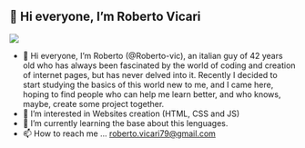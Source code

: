 <h2>👋 Hi everyone, I’m Roberto Vicari</h2>

<!--horizontal divider(gradiant)-->
<img src="https://user-images.githubusercontent.com/73097560/115834477-dbab4500-a447-11eb-908a-139a6edaec5c.gif">


- 👋 Hi everyone, I’m Roberto (@Roberto-vic), an italian guy of 42 years old who has always been fascinated by the world of coding and creation of internet pages, but has never delved into it. Recently I decided to start studying the basics of this world new to me, and I came here, 
hoping to find people who can help me learn better, and who knows, maybe, create some project together.
- 👀 I’m interested in Websites creation (HTML, CSS and JS)
- 🌱 I’m currently learning the base about this lenguages. 
- 📫 How to reach me ... roberto.vicari79@gmail.com

<!---
Roberto-vic/Roberto-vic is a ✨ special ✨ repository because its `README.md` (this file) appears on your GitHub profile.
You can click the Preview link to take a look at your changes.
--->
